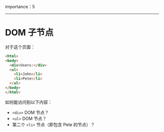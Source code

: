 importance：5

---

# DOM 子节点

对于这个页面：

```html
<html>
<body>
  <div>Users:</div>
  <ul>
    <li>John</li>
    <li>Pete</li>
  </ul>
</body>
</html>
```

如何能访问到以下内容：
- `<div>` DOM 节点？
-  `<ul>` DOM 节点？
-  第二个 `<li>` 节点（即包含 Pete 的节点）？
